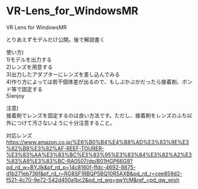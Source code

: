 # VR-Lens_for_WindowsMR
VR Lens for WindowsMR


とりあえずモデルだけ公開。後で解説書く


使い方)  
1)モデルを出力する  
2)レンズを用意する  
3)出力したアダプターにレンズを差し込んでみる  
4)作り方によっては若干個体差が出るので、もしぶかぶかだったら接着剤、ボンド等で固定する  
5)enjoy  
  
注意)  
接着剤でレンズを固定するのは良い方法です。ただし、接着剤をレンズのふち以外につけて汚さないように十分注意すること。
  
  
対応レンズ  
https://www.amazon.co.jp/%E6%B0%B4%E4%B8%AD%E3%83%9E%E3%82%B9%E3%82%AF-REEF-TOURER-%E3%83%AA%E3%83%BC%E3%83%95%E3%83%84%E3%82%A2%E3%83%A9%E3%83%BC-RA0507/dp/B01HGP66G8?pd_rd_w=BYJIk&pf_rd_p=14c8160f-ffdc-4692-8875-d1b271eb736f&pf_rd_r=RG8SF1RBQP5BQ10R5AXB&pd_rd_r=cee859d2-f521-4c70-9e72-542d450a1bc2&pd_rd_wg=gwYcM&ref_=pd_gw_wish
